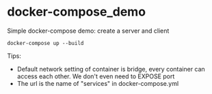 # docker-compose_demo
Simple docker-compose demo: create a server and client

```shell
docker-compose up --build
```



Tips:

+ Default network setting of container is bridge, every container can access each other. We don't even need to EXPOSE port
+ The url is the name of "services" in docker-compose.yml